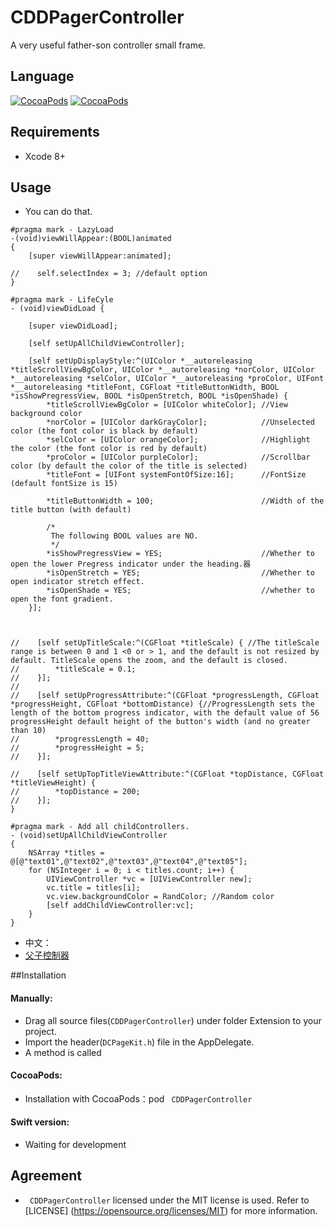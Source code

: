 
# CDDPagerController
A very useful father-son controller small frame.

## Language
[![CocoaPods](https://img.shields.io/cocoapods/v/CDDPagerController.svg)](https://cocoapods.org/pods/CDDPagerController)&nbsp;[![CocoaPods](https://img.shields.io/cocoapods/p/CDDPagerController.svg)](https://github.com/indulgeIn/CDDPagerController)&nbsp;


## Requirements

* Xcode 8+

## Usage
* You can do that.

```
#pragma mark - LazyLoad
-(void)viewWillAppear:(BOOL)animated
{
    [super viewWillAppear:animated];
    
//    self.selectIndex = 3; //default option
}

#pragma mark - LifeCyle
- (void)viewDidLoad {
    
    [super viewDidLoad];
    
    [self setUpAllChildViewController];
    
    [self setUpDisplayStyle:^(UIColor *__autoreleasing *titleScrollViewBgColor, UIColor *__autoreleasing *norColor, UIColor *__autoreleasing *selColor, UIColor *__autoreleasing *proColor, UIFont *__autoreleasing *titleFont, CGFloat *titleButtonWidth, BOOL *isShowPregressView, BOOL *isOpenStretch, BOOL *isOpenShade) {
        *titleScrollViewBgColor = [UIColor whiteColor]; //View background color
        *norColor = [UIColor darkGrayColor];            //Unselected color (the font color is black by default)
        *selColor = [UIColor orangeColor];              //Highlight the color (the font color is red by default)
        *proColor = [UIColor purpleColor];              //Scrollbar color (by default the color of the title is selected)
        *titleFont = [UIFont systemFontOfSize:16];      //FontSize (default fontSize is 15)
        
        *titleButtonWidth = 100;                        //Width of the title button (with default)
        
        /*
         The following BOOL values are NO.
         */
        *isShowPregressView = YES;                      //Whether to open the lower Pregress indicator under the heading.器
        *isOpenStretch = YES;                           //Whether to open indicator stretch effect.
        *isOpenShade = YES;                             //whether to open the font gradient.
    }];
    
    
    
//    [self setUpTitleScale:^(CGFloat *titleScale) { //The titleScale range is between 0 and 1 <0 or > 1, and the default is not resized by default. TitleScale opens the zoom, and the default is closed.
//        *titleScale = 0.1;
//    }];
//
//    [self setUpProgressAttribute:^(CGFloat *progressLength, CGFloat *progressHeight, CGFloat *bottomDistance) {//ProgressLength sets the length of the bottom progress indicator, with the default value of 56 progressHeight default height of the button's width (and no greater than 10)
//        *progressLength = 40;
//        *progressHeight = 5;
//    }];
    
//    [self setUpTopTitleViewAttribute:^(CGFloat *topDistance, CGFloat *titleViewHeight) {
//        *topDistance = 200;
//    }];
}

#pragma mark - Add all childControllers.
- (void)setUpAllChildViewController
{
    NSArray *titles = @[@"text01",@"text02",@"text03",@"text04",@"text05"];
    for (NSInteger i = 0; i < titles.count; i++) {
        UIViewController *vc = [UIViewController new];
        vc.title = titles[i];
        vc.view.backgroundColor = RandColor; //Random color
        [self addChildViewController:vc];
    }
}
```
* 中文：
 * [父子控制器](https://www.jianshu.com/p/9d80edfaf751)


##Installation 
#### Manually:
* Drag all source files(`CDDPagerController`) under folder Extension to your project.
* Import the header(`DCPageKit.h`) file in the AppDelegate.
* A method is called

#### CocoaPods:
* Installation with CocoaPods：pod ` CDDPagerController`


#### Swift version:
* Waiting for development


## Agreement

* ` CDDPagerController` licensed under the MIT license is used. Refer to [LICENSE] (https://opensource.org/licenses/MIT) for more information.


